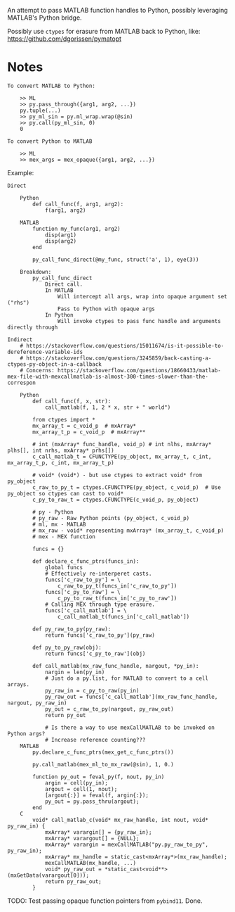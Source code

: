 An attempt to pass MATLAB function handles to Python, possibly leveraging MATLAB's Python bridge.

Possibly use `ctypes` for erasure from MATLAB back to Python, like:
https://github.com/dgorissen/pymatopt

# Notes

    To convert MATLAB to Python:

        >> ML
        >> py.pass_through({arg1, arg2, ...})
        py.tuple(...)
        >> py_ml_sin = py.ml_wrap.wrap(@sin)
        >> py.call(py_ml_sin, 0)
        0

    To convert Python to MATLAB

        >> ML
        >> mex_args = mex_opaque({arg1, arg2, ...})


Example:

    Direct

        Python
            def call_func(f, arg1, arg2):
                f(arg1, arg2)

        MATLAB
            function my_func(arg1, arg2)
                disp(arg1)
                disp(arg2)
            end

            py_call_func_direct(@my_func, struct('a', 1), eye(3))

        Breakdown:
            py_call_func_direct
                Direct call.
                In MATLAB
                    Will intercept all args, wrap into opaque argument set ("rhs")
                    Pass to Python with opaque args
                In Python
                    Will invoke ctypes to pass func handle and arguments directly through

    Indirect
        # https://stackoverflow.com/questions/15011674/is-it-possible-to-dereference-variable-ids
        # https://stackoverflow.com/questions/3245859/back-casting-a-ctypes-py-object-in-a-callback
        # Concerns: https://stackoverflow.com/questions/18660433/matlab-mex-file-with-mexcallmatlab-is-almost-300-times-slower-than-the-correspon

        Python
            def call_func(f, x, str):
                call_matlab(f, 1, 2 * x, str + " world")

            from ctypes import *
            mx_array_t = c_void_p  # mxArray*
            mx_array_t_p = c_void_p  # mxArray**

            # int (mxArray* func_handle, void_p) # int nlhs, mxArray* plhs[], int nrhs, mxArray* prhs[])
            c_call_matlab_t = CFUNCTYPE(py_object, mx_array_t, c_int, mx_array_t_p, c_int, mx_array_t_p)

            # void* (void*) - but use ctypes to extract void* from py_object
            c_raw_to_py_t = ctypes.CFUNCTYPE(py_object, c_void_p)  # Use py_object so ctypes can cast to void*
            c_py_to_raw_t = ctypes.CFUNCTYPE(c_void_p, py_object)

            # py - Python
            # py_raw - Raw Python points (py_object, c_void_p)
            # ml, mx - MATLAB
            # mx_raw - void* representing mxArray* (mx_array_t, c_void_p)
            # mex - MEX function

            funcs = {}

            def declare_c_func_ptrs(funcs_in):
                global funcs
                # Effectively re-interperet casts.
                funcs['c_raw_to_py'] = \
                    c_raw_to_py_t(funcs_in['c_raw_to_py'])
                funcs['c_py_to_raw'] = \
                    c_py_to_raw_t(funcs_in['c_py_to_raw'])
                # Calling MEX through type erasure.
                funcs['c_call_matlab'] = \
                    c_call_matlab_t(funcs_in['c_call_matlab'])

            def py_raw_to_py(py_raw):
                return funcs['c_raw_to_py'](py_raw)

            def py_to_py_raw(obj):
                return funcs['c_py_to_raw'](obj)

            def call_matlab(mx_raw_func_handle, nargout, *py_in):
                nargin = len(py_in)
                # Just do a py.list, for MATLAB to convert to a cell arrays.
                py_raw_in = c_py_to_raw(py_in)
                py_raw_out = funcs['c_call_matlab'](mx_raw_func_handle, nargout, py_raw_in)
                py_out = c_raw_to_py(nargout, py_raw_out)
                return py_out

                # Is there a way to use mexCallMATLAB to be invoked on Python args?
                # Increase reference counting???
        MATLAB
            py.declare_c_func_ptrs(mex_get_c_func_ptrs())

            py.call_matlab(mex_ml_to_mx_raw(@sin), 1, 0.)

            function py_out = feval_py(f, nout, py_in)
                argin = cell(py_in);
                argout = cell(1, nout);
                [argout{:}] = feval(f, argin{:});
                py_out = py.pass_thru(argout);
            end
        C
            void* call_matlab_c(void* mx_raw_handle, int nout, void* py_raw_in) {
                mxArray* varargin[] = {py_raw_in};
                mxArray* varargout[] = {NULL};
                mxArray* varargin = mexCallMATLAB("py.py_raw_to_py", py_raw_in);
                mxArray* mx_handle = static_cast<mxArray*>(mx_raw_handle);
                mexCallMATLAB(mx_handle, ...)
                void* py_raw_out = *static_cast<void**>(mxGetData(varargout[0]));
                return py_raw_out;
            }

TODO: Test passing opaque function pointers from `pybind11`.
    Done.
